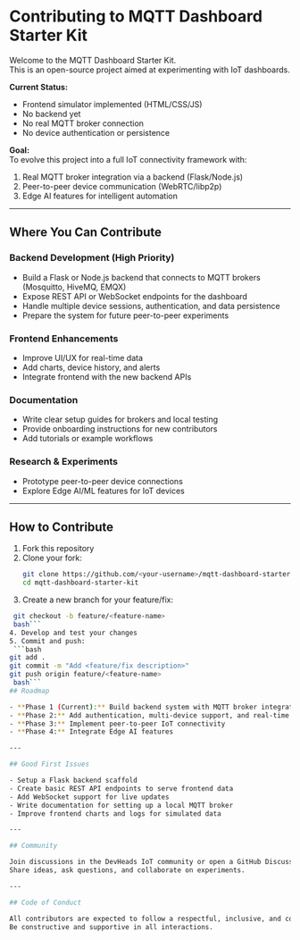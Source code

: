 # Contributing to MQTT Dashboard Starter Kit

Welcome to the MQTT Dashboard Starter Kit.  
This is an open-source project aimed at experimenting with IoT dashboards.  

**Current Status:**  
- Frontend simulator implemented (HTML/CSS/JS)  
- No backend yet  
- No real MQTT broker connection  
- No device authentication or persistence  

**Goal:**  
To evolve this project into a full IoT connectivity framework with:  
1. Real MQTT broker integration via a backend (Flask/Node.js)  
2. Peer-to-peer device communication (WebRTC/libp2p)  
3. Edge AI features for intelligent automation  

---

## Where You Can Contribute

### Backend Development (High Priority)
- Build a Flask or Node.js backend that connects to MQTT brokers (Mosquitto, HiveMQ, EMQX)  
- Expose REST API or WebSocket endpoints for the dashboard  
- Handle multiple device sessions, authentication, and data persistence  
- Prepare the system for future peer-to-peer experiments  

### Frontend Enhancements
- Improve UI/UX for real-time data  
- Add charts, device history, and alerts  
- Integrate frontend with the new backend APIs  

### Documentation
- Write clear setup guides for brokers and local testing  
- Provide onboarding instructions for new contributors  
- Add tutorials or example workflows  

### Research & Experiments
- Prototype peer-to-peer device connections  
- Explore Edge AI/ML features for IoT devices  

---

## How to Contribute

1. Fork this repository  
2. Clone your fork:  
   ```bash
   git clone https://github.com/<your-username>/mqtt-dashboard-starter-kit.git
   cd mqtt-dashboard-starter-kit
   
3. Create a new branch for your feature/fix:
  ```bash
   git checkout -b feature/<feature-name>
   bash```
4. Develop and test your changes
5. Commit and push:
   ```bash
  git add .
  git commit -m "Add <feature/fix description>"
  git push origin feature/<feature-name>
   bash```
## Roadmap

- **Phase 1 (Current):** Build backend system with MQTT broker integration  
- **Phase 2:** Add authentication, multi-device support, and real-time dashboard features  
- **Phase 3:** Implement peer-to-peer IoT connectivity  
- **Phase 4:** Integrate Edge AI features  

---

## Good First Issues

- Setup a Flask backend scaffold  
- Create basic REST API endpoints to serve frontend data  
- Add WebSocket support for live updates  
- Write documentation for setting up a local MQTT broker  
- Improve frontend charts and logs for simulated data  

---

## Community

Join discussions in the DevHeads IoT community or open a GitHub Discussion.  
Share ideas, ask questions, and collaborate on experiments.  

---

## Code of Conduct

All contributors are expected to follow a respectful, inclusive, and collaborative approach.  
Be constructive and supportive in all interactions.


   
